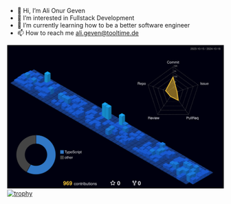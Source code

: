 - 👋 Hi, I’m Ali Onur Geven
- 👀 I’m interested in Fullstack Development
- 🌱 I’m currently learning how to be a better software engineer
- 📫 How to reach me ali.geven@tooltime.de

![](./profile-3d-contrib/profile-night-view.svg)
[![trophy](https://github-profile-trophy.vercel.app/?username=aligeventt&theme=onedark)](https://github.com/ryo-ma/github-profile-trophy)
